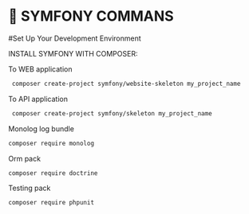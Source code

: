 # 🚀 SYMFONY COMMANS

#Set Up Your Development Environment

INSTALL SYMFONY WITH COMPOSER:

To WEB application
```bash
 composer create-project symfony/website-skeleton my_project_name
```

To API application
```bash
 composer create-project symfony/skeleton my_project_name
```

Monolog log bundle 
```bash
composer require monolog
```
Orm pack
```bash
composer require doctrine
```

Testing pack
```bash
composer require phpunit
```